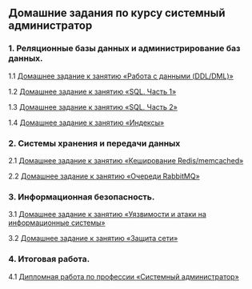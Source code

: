 ## Домашние задания по курсу системный администратор
### 1. Реляционные базы данных и администрирование баз данных.
1.1 [Домашнее задание к занятию «Работа с данными (DDL/DML)»](https://github.com/EugeneNizhNov/SYS-homewok/tree/main/(DDL_DML))

1.2 [Домашнее задание к занятию «SQL. Часть 1»](https://github.com/EugeneNizhNov/SYS-homewok/tree/main/sql1)

1.3 [Домашнее задание к занятию «SQL. Часть 2»](https://github.com/EugeneNizhNov/SYS-homewok/tree/main/sql2)

1.4 [Домашнее задание к занятию «Индексы»](https://github.com/EugeneNizhNov/SYS-homewok/tree/main/Indexes)

### 2. Системы хранения и передачи данных
2.1 [Домашнее задание к занятию «Кеширование Redis/memcached»](https://github.com/EugeneNizhNov/SYS-homewok/tree/main/redis)

2.2 [Домашнее задание к занятию «Очереди RabbitMQ»](https://github.com/EugeneNizhNov/SYS-homewok/tree/main/RabbitMQ)

### 3. Информационная безопасность.

3.1 [Домашнее задание к занятию «Уязвимости и атаки на информационные системы»](https://github.com/EugeneNizhNov/SYS-homewok/tree/main/Metasploitable)

3.2 [Домашнее задание к занятию «Защита сети»](https://github.com/EugeneNizhNov/SYS-homewok/tree/main/network%20protection)

### 4. Итоговая работа.

4.1 [Дипломная работа по профессии «Системный администратор»](https://github.com/EugeneNizhNov/SYS-homewok/tree/main/diplom)
